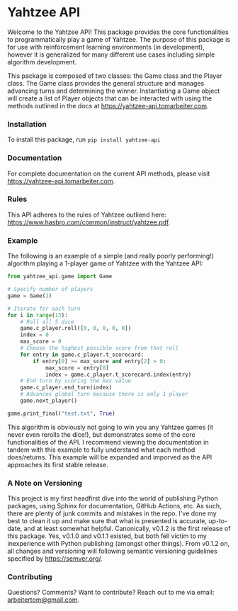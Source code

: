 # Yahtzee API
Welcome to the Yahtzee API! This package provides the core functionalities to programmatically play a game of Yahtzee. The purpose of this package is for use with reinforcement learning environments (in development), however it is generalized for many different use cases including simple algorithm development. 

This package is composed of two classes: the Game class and the Player class. The Game class provides the general structure and manages advancing turns and determining the winner. 
Instantiating a Game object will create a list of Player objects that can be interacted with using the methods outlined in the docs at https://yahtzee-api.tomarbeiter.com.

### Installation
To install this package, run `pip install yahtzee-api`

### Documentation
For complete documentation on the current API methods, please visit https://yahtzee-api.tomarbeiter.com.

### Rules
This API adheres to the rules of Yahtzee outliend here: https://www.hasbro.com/common/instruct/yahtzee.pdf.

### Example
The following is an example of a simple (and really poorly performing!) algorithm playing a 1-player game of Yahtzee with the Yahtzee API:

```python
from yahtzee_api.game import Game

# Specify number of players
game = Game(1)  

# Iterate for each turn
for i in range(13):
    # Roll all 5 dice
    game.c_player.roll([0, 0, 0, 0, 0])
    index = 0
    max_score = 0
    # Choose the highest possible score from that roll
    for entry in game.c_player.t_scorecard:
        if entry[0] >= max_score and entry[2] > 0:
            max_score = entry[0]
            index = game.c_player.t_scorecard.index(entry)
    # End turn by scoring the max value
    game.c_player.end_turn(index)
    # Advances global turn because there is only 1 player
    game.next_player()

game.print_final("test.txt", True)
```
This algorithm is obviously not going to win you any Yahtzee games (it never even rerolls the dice!), but demonstrates some of the core functionalities of the API. I recommend viewing the documentation in tandem with this example to fully understand what each method does/returns. This example will be expanded and imporved as the API approaches its first stable release. 

### A Note on Versioning
This project is my first headfirst dive into the world of publishing Python packages, using Sphinx for documentation, GitHub Actions, etc. As such, there are plenty of junk commits and mistakes in the repo. I've done my best to clean it up and make sure that what is presented is accurate, up-to-date, and at least somewhat helpful. 
Canonically, v0.1.2 is the first release of this package. Yes, v0.1.0 and v0.1.1 existed, but both fell victim to my inexperience with Python publishing (amongst other things). From v0.1.2 on, all changes and versioning will following semantic versioning guidelines specified by https://semver.org/.

### Contributing
Questions? Comments? Want to contribute? Reach out to me via email: arbeitertom@gmail.com.
